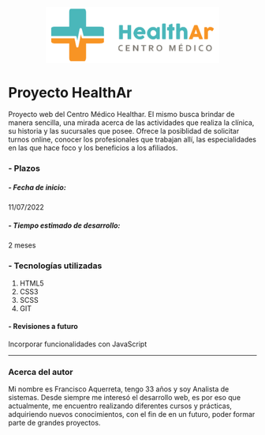 <p align="center">
<img src=https://github.com/Franks555/proyecto_en_sass/blob/main/images/logo.png width="350">
</p>

# Proyecto HealthAr
Proyecto web del Centro Médico Healthar. El mismo busca brindar de manera sencilla, una mirada acerca de las actividades que realiza la clínica, su historia y las sucursales que posee. Ofrece la posiblidad de solicitar turnos online, conocer los profesionales que trabajan allí, las especialidades en las que hace foco y los beneficios a los afiliados.


### - Plazos
#####  - Fecha de inicio:
11/07/2022
##### - Tiempo estimado de desarrollo:
2 meses


### - Tecnologías utilizadas
1. HTML5
2. CSS3
3. SCSS
4. GIT

#### - Revisiones a futuro

Incorporar funcionalidades con JavaScript

------------

### Acerca del autor

Mi nombre es Francisco Aquerreta, tengo 33 años y soy Analista de sistemas. Desde siempre me interesó el desarrollo web, es por eso que actualmente, me encuentro realizando diferentes cursos y prácticas, adquiriendo nuevos conocimientos, con el fin de en un futuro, poder formar parte de grandes proyectos.

